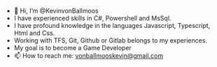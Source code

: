 - 👋 Hi, I’m @KevinvonBallmoos
- I have experienced skills in C#, Powershell and MsSql.
- I have profound knowledge in the languages Javascript, Typescript, Html and Css.
- Working with TFS, Git, Github or Gitlab belongs to my experiences.
- My goal is to become a Game Developer
- 📫 How to reach me: vonballmooskevin@gmail.com

<!---
KevinvonBallmoos/KevinvonBallmoos is a ✨ special ✨ repository because its `README.md` (this file) appears on your GitHub profile.
You can click the Preview link to take a look at your changes.
--->

